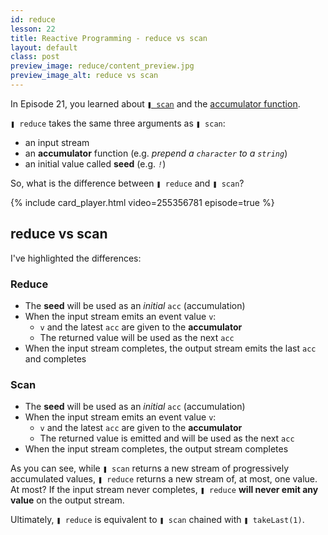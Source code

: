 ```yaml
---
id: reduce
lesson: 22
title: Reactive Programming - reduce vs scan
layout: default
class: post
preview_image: reduce/content_preview.jpg
preview_image_alt: reduce vs scan
---
```


In Episode 21, you learned about [`❚ scan`](/scan) and the [accumulator function](/scan).

`❚ reduce` takes the same three arguments as `❚ scan`:

- an input stream
- an **accumulator** function (e.g. _prepend a <code class="one">character</code> to a <code class="two">string</code>_)
- an initial value called **seed** (e.g. _<code class="two">!</code>_)

So, what is the difference between `❚ reduce` and `❚ scan`?

{% include card_player.html video=255356781 episode=true %}

## reduce vs scan

I've highlighted the differences:

### Reduce

- The **seed** will be used as an _initial_ <code class="two">acc</code> (accumulation)
- When the input stream emits an event value <code class="one">v</code>:
    - <code class="one">v</code> and the latest <code class="two">acc</code> are given to the **accumulator** 
    - The returned value will be used as the next <code class="two">acc</code>
- When the input stream completes, the output stream <span class="highlighted">emits the last <code class="two">acc</code></span> and completes

### Scan

- The **seed** will be used as an _initial_ <code class="two">acc</code> (accumulation)
- When the input stream emits an event value <code class="one">v</code>:
    - <code class="one">v</code> and the latest <code class="two">acc</code> are given to the **accumulator** 
    - The returned value <span class="highlighted">is emitted</span> and will be used as the next <code class="two">acc</code>
- When the input stream completes, the output stream completes

As you can see, while `❚ scan` returns a new stream of progressively accumulated values, `❚ reduce` returns a new stream of, at most, one value. At most? If the input stream never completes, `❚ reduce` **will never emit any value** on the output stream.

Ultimately, `❚ reduce` is equivalent to `❚ scan` chained with `❚ takeLast(1)`.
